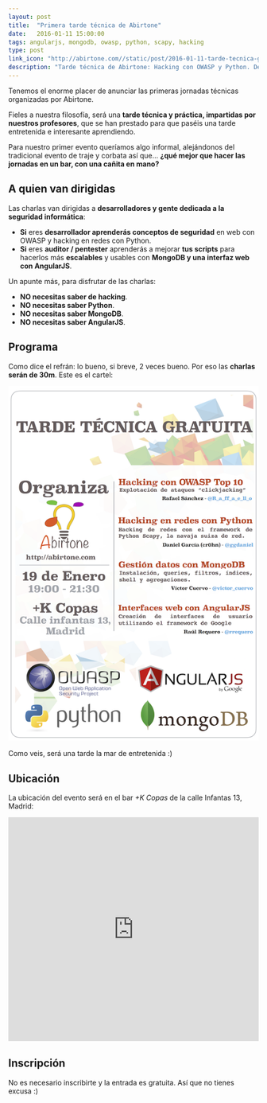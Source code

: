 ```yaml
---
layout: post
title:  "Primera tarde técnica de Abirtone"
date:   2016-01-11 15:00:00
tags: angularjs, mongodb, owasp, python, scapy, hacking
type: post
link_icon: "http://abirtone.com//static/post/2016-01-11-tarde-tecnica-gratuita/cartel.png"
description: "Tarde técnica de Abirtone: Hacking con OWASP y Python. Desarrollo con AngularJS y MongoDB"
---
```


Tenemos el enorme placer de anunciar las primeras jornadas técnicas organizadas por Abirtone. 

Fieles a nuestra filosofía, será una **tarde técnica y práctica, impartidas por nuestros profesores**, que se han prestado para que paséis una tarde entretenida e interesante aprendiendo. 

Para nuestro primer evento queríamos algo informal, alejándonos del tradicional evento de traje y corbata así que... **¿qué mejor que hacer las jornadas en un bar, con una cañita en mano?**

## A quien van dirigidas

Las charlas van dirigidas a **desarrolladores y gente dedicada a la seguridad informática**:

- **Si** eres **desarrollador aprenderás conceptos de seguridad** en web con OWASP y hacking en redes con Python.
- **Si** eres **auditor / pentester** aprenderás a mejorar **tus scripts** para hacerlos más **escalables** y usables con **MongoDB y una interfaz web con AngularJS**.

Un apunte más, para disfrutar de las charlas:

- **NO necesitas saber de hacking**.
- **NO necesitas saber Python**.
- **NO necesitas saber MongoDB**.
- **NO necesitas saber AngularJS**.

## Programa 

Como dice el refrán: lo bueno, si breve, 2 veces bueno. Por eso las **charlas serán de 30m**. Este es el cartel:

[![cartel](/static/post/2016-01-11-tarde-tecnica-gratuita/cartel.png)](/static/post/2016-01-11-tarde-tecnica-gratuita/cartel.pdf)

Como veis, será una tarde la mar de entretenida :) 

## Ubicación

La ubicación del evento será en el bar *+K Copas* de la calle Infantas 13, Madrid:

<iframe src="https://www.google.com/maps/embed?pb=!1m14!1m8!1m3!1d12149.894834507752!2d-3.6988345!3d40.4205084!3m2!1i1024!2i768!4f13.1!3m3!1m2!1s0x0%3A0x76ce8103e02790e4!2s%2BKCOPAS+CHUECA!5e0!3m2!1ses!2ses!4v1452515712486" width="100%" height="450" frameborder="0" style="border:0" allowfullscreen></iframe>

## Inscripción

No es necesario inscribirte y la entrada es gratuita. Así que no tienes excusa :)
